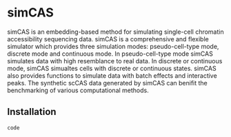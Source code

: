 # simCAS
simCAS is an embedding-based method for simulating single-cell chromatin accessibility sequencing data. simCAS is a comprehensive and flexible simulator which provides three simulation modes:  pseudo-cell-type mode, discrete mode and continuous mode. In pseudo-cell-type mode simCAS simulates data with high resemblance to real data. In discrete or continuous mode, simCAS simualtes cells with discrete or continuous states. simCAS also provides functions to simulate data with batch effects and interactive peaks. The synthetic scCAS data generated by simCAS can benifit the benchmarking of various computational methods.


## Installation
```
code
```
